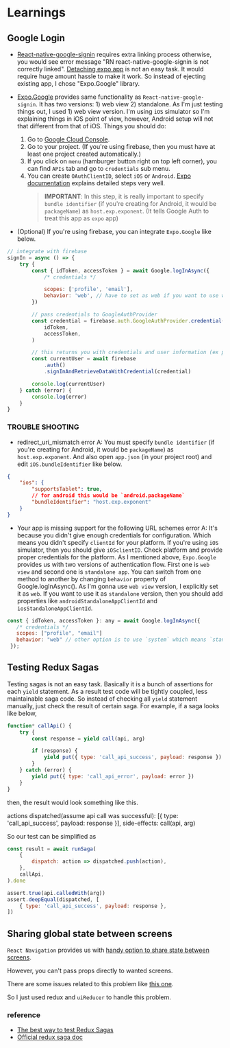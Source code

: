 # Learnings

## Google Login

- [React-native-google-signin](https://github.com/react-native-community/react-native-google-signin) requires extra linking process otherwise,
  you would see error message "RN react-native-google-signin is not correctly linked".
  [Detaching expo app](https://docs.expo.io/versions/v24.0.0/expokit/detach) is not an easy task. It would require huge amount hassle to make it work.
  So instead of ejecting existing app, I chose "Expo.Google" library.
- [Expo.Google](https://docs.expo.io/versions/latest/sdk/google) provides same functionality as `React-native-google-signin`.
  It has two versions: 1) web view 2) standalone. As I'm just testing things out, I used 1) web view version.
  I'm using `iOS` simulator so I'm explaining things in iOS point of view, however, Android setup will not that different from that of iOS.
  Things you should do:

  1. Go to [Google Cloud Console](https://console.cloud.google.com).
  2. Go to your project. (If you're using firebase, then you must have at least one project created automatically.)
  3. If you click on `menu` (hamburger button right on top left corner),
     you can find `APIs` tab and go to `credentials` sub menu.
  4. You can create `OAuthClientID`, select `iOS` or `Android`. [Expo documentation](https://docs.expo.io/versions/latest/sdk/google) explains detailed steps very well.
     > **IMPORTANT**: In this step, it is really important to specify `bundle identifier` (if you're creating for Android, it would be `packageName`) as `host.exp.exponent`. (It tells Google Auth to treat this app as `expo` app)

- (Optional) If you're using firebase, you can integrate `Expo.Google` like below.

```js
// integrate with firebase
signIn = async () => {
	try {
		const { idToken, accessToken } = await Google.logInAsync({
			/* credentials */

			scopes: ['profile', 'email'],
			behavior: 'web', // have to set as web if you want to use web view
		})

		// pass credentials to GoogleAuthProvider
		const credential = firebase.auth.GoogleAuthProvider.credential(
			idToken,
			accessToken,
		)

		// this returns you with credentials and user information (ex profile)
		const currentUser = await firebase
			.auth()
			.signInAndRetrieveDataWithCredential(credential)

		console.log(currentUser)
	} catch (error) {
		console.log(error)
	}
}
```

### TROUBLE SHOOTING

- redirect_uri_mismatch error
  A: You must specify `bundle identifier` (if you're creating for Android, it would be `packageName`) as `host.exp.exponent`.
  And also open `app.json` (in your project root) and edit `iOS.bundleIdentifier` like below.

```json
{
	"ios": {
		"supportsTablet": true,
		// for android this would be `android.packageName`
		"bundleIdentifier": "host.exp.exponent"
	}
}
```

- Your app is missing support for the following URL schemes error
  A: It's because you didn't give enough credentials for configuration.
  Which means you didn't specify `clientId` for your platform.
  If you're using `iOS` simulator, then you should give `iOSclientID`.
  Check platform and provide proper credentials for the platform.
  As I mentioned above, `Expo.Google` provides us with two versions of authentication flow.
  First one is `web view` and second one is `standalone app`. You can switch from one method to another by changing `behavior` property of
  Google.logInAsync(). As I'm gonna use `web view` version, I explicitly set it as `web`.
  If you want to use it as `standalone` version, then you should add properties like `androidStandaloneAppClientId` and `iosStandaloneAppClientId`.

```js
const { idToken, accessToken }: any = await Google.logInAsync({
   /* credentials */
   scopes: ["profile", "email"]
   behavior: "web" // other option is to use `system` which means `standalone version`.
 });
```

## Testing Redux Sagas

Testing sagas is not an easy task. Basically it is a bunch of assertions for each `yield` statement.
As a result test code will be tightly coupled, less maintainable saga code.
So instead of checking all `yield` statement manually, just check the result of certain saga.
For example, if a saga looks like below,

```js
function* callApi() {
	try {
		const response = yield call(api, arg)

		if (response) {
			yield put({ type: 'call_api_success', payload: response })
		}
	} catch (error) {
		yield put({ type: 'call_api_error', payload: error })
	}
}
```

then, the result would look something like this.

actions dispatched(assume api call was successful): [{ type: 'call_api_success', payload: response }],
side-effects: call(api, arg)

So our test can be simplified as

```js
const result = await runSaga(
	{
		dispatch: action => dispatched.push(action),
	},
	callApi,
).done

assert.true(api.calledWith(arg))
assert.deepEqual(dispatched, [
	{ type: 'call_api_success', payload: response },
])
```

## Sharing global state between screens

`React Navigation` provides us with [handy option to share state between screens](https://reactnavigation.org/docs/en/headers.html#updating-navigationoptions-with-setparams).

However, you can't pass props directly to wanted screens.

There are some issues related to this problem like [this one](https://github.com/react-navigation/react-navigation/issues/3787).

So I just used redux and `uiReducer` to handle this problem.

### reference

- [The best way to test Redux Sagas](https://dev.to/phil/the-best-way-to-test-redux-sagas-4hib)
- [Official redux saga doc](https://redux-saga.js.org/docs/advanced/Testing.html)
